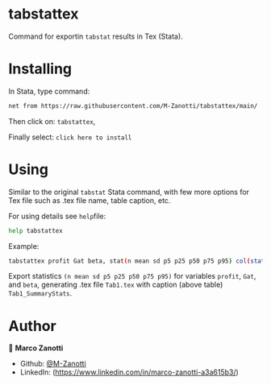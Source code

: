 # tabstattex
Command for exportin `tabstat` results in Tex (Stata).

# Installing

In Stata, type command:

```sh
net from https://raw.githubusercontent.com/M-Zanotti/tabstattex/main/
```

Then click on: `tabstattex`,   

Finally select: `click here to install`


# Using

Similar to the original `tabstat` Stata command, with few more options for Tex file such as .tex file name, table caption, etc.

For using details see `help`file:
```sh
help tabstattex
```


Example:

```sh
tabstattex profit Gat beta, stat(n mean sd p5 p25 p50 p75 p95) col(stat) texfile(Tab1.tex) caption("Tab1_SummaryStats")
```

Export statistics `(n mean sd p5 p25 p50 p75 p95)` for variables `profit`, `Gat`, and `beta`, generating .tex file `Tab1.tex` with caption (above table) `Tab1_SummaryStats`.

# Author
👤 **Marco Zanotti**

- Github: [@M-Zanotti](https://github.com/M-Zanotti)
- LinkedIn: (https://www.linkedin.com/in/marco-zanotti-a3a615b3/)


